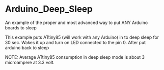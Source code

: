 # Arduino_Deep_Sleep
An example of the proper and most advanced way to put ANY Arduino boards to sleep

This example puts ATtiny85 (will work with any Arduino) in  to deep sleep for 30 sec. Wakes it up and turn on LED connected to the pin 0. After put arduino back to sleep

NOTE: Average ATtiny85 consumption in deep sleep mode is about 3 microampere at 3.3 volt.
